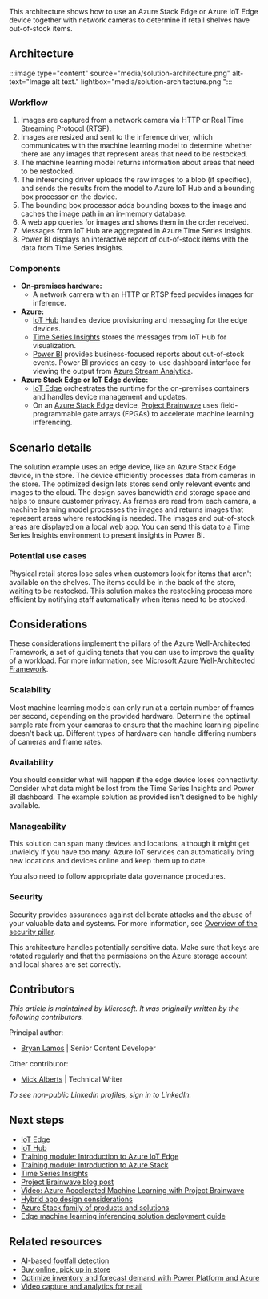 This architecture shows how to use an Azure Stack Edge or Azure IoT Edge device together with network cameras to determine if retail shelves have out-of-stock items.

## Architecture

:::image type="content" source="media/solution-architecture.png" alt-text="Image alt text." lightbox="media/solution-architecture.png ":::

### Workflow

1. Images are captured from a network camera via HTTP or Real Time Streaming Protocol (RTSP).
2. Images are resized and sent to the inference driver, which communicates with the machine learning model to determine whether there are any images that represent areas that need to be restocked.
3. The machine learning model returns information about areas that need to be restocked.
4. The inferencing driver uploads the raw images to a blob (if specified), and sends the results from the model to Azure IoT Hub and a bounding box processor on the device.
5. The bounding box processor adds bounding boxes to the image and caches the image path in an in-memory database.
6. A web app queries for images and shows them in the order received.
7. Messages from IoT Hub are aggregated in Azure Time Series Insights.
8. Power BI displays an interactive report of out-of-stock items with the data from Time Series Insights.

### Components

- **On-premises hardware:**
   - A network camera with an HTTP or RTSP feed provides images for inference. 
- **Azure:**  
   - [IoT Hub](https://azure.microsoft.com/products/iot-hub) handles device provisioning and messaging for the edge devices. 
   - [Time Series Insights](https://azure.microsoft.com/products/time-series-insights) stores the messages from IoT Hub for visualization. 
   - [Power BI](https://powerbi.microsoft.com) provides business-focused reports about out-of-stock events. Power BI provides an easy-to-use dashboard interface for viewing the output from [Azure Stream Analytics](https://azure.microsoft.com/products/stream-analytics).
- **Azure Stack Edge or IoT Edge device:**
   - [IoT Edge](https://azure.microsoft.com/products/iot-edge) orchestrates the runtime for the on-premises containers and handles device management and updates.
   - On an [Azure Stack Edge](https://azure.microsoft.com/products/azure-stack/edge) device, [Project Brainwave](https://blogs.microsoft.com/ai/build-2018-project-brainwave) uses field-programmable gate arrays (FPGAs) to accelerate machine learning inferencing.

## Scenario details 

The solution example uses an edge device, like an Azure Stack Edge device, in the store. The device efficiently processes data from cameras in the store. The optimized design lets stores send only relevant events and images to the cloud. The design saves bandwidth and storage space and helps to ensure customer privacy. As frames are read from each camera, a machine learning model processes the images and returns images that represent areas where restocking is needed. The images and out-of-stock areas are displayed on a local web app. You can send this data to a Time Series Insights environment to present insights in Power BI.

### Potential use cases

Physical retail stores lose sales when customers look for items that aren't available on the shelves. The items could be in the back of the store, waiting to be restocked. This solution makes the restocking process more efficient by notifying staff automatically when items need to be stocked.

## Considerations

These considerations implement the pillars of the Azure Well-Architected Framework, a set of guiding tenets that you can use to improve the quality of a workload. For more information, see [Microsoft Azure Well-Architected Framework](/azure/architecture/framework).

### Scalability

Most machine learning models can only run at a certain number of frames per second, depending on the provided hardware. Determine the optimal sample rate from your cameras to ensure that the machine learning pipeline doesn't back up. Different types of hardware can handle differing numbers of cameras and frame rates.

### Availability

You should consider what will happen if the edge device loses connectivity. Consider what data might be lost from the Time Series Insights and Power BI dashboard. The example solution as provided isn't designed to be highly available.

### Manageability

This solution can span many devices and locations, although it might get unwieldy if you have too many. Azure IoT services can automatically bring new locations and devices online and keep them up to date. 

You also need to follow appropriate data governance procedures.

### Security

Security provides assurances against deliberate attacks and the abuse of your valuable data and systems. For more information, see [Overview of the security pillar](/azure/architecture/framework/security/overview).

This architecture handles potentially sensitive data. Make sure that keys are rotated regularly and that the permissions on the Azure storage account and local shares are set correctly.

## Contributors


*This article is maintained by Microsoft. It was originally written by the following contributors.* 

Principal author:

- [Bryan Lamos](https://www.linkedin.com/in/bryanlamos) | Senior Content Developer

Other contributor:

- [Mick Alberts](https://www.linkedin.com/in/mick-alberts-a24a1414) | Technical Writer 

*To see non-public LinkedIn profiles, sign in to LinkedIn.*

## Next steps

- [IoT Edge](/azure/iot-edge)
- [IoT Hub](/azure/iot-hub) 
- [Training module: Introduction to Azure IoT Edge](/training/modules/introduction-iot-edge)
- [Training module: Introduction to Azure Stack](/training/modules/intro-to-azure-stack)
- [Time Series Insights](/azure/time-series-insights)
- [Project Brainwave blog post](https://blogs.microsoft.com/ai/build-2018-project-brainwave)
- [Video: Azure Accelerated Machine Learning with Project Brainwave](https://www.youtube.com/watch?v=DJfMobMjCX0)
- [Hybrid app design considerations](/hybrid/app-solutions/overview-app-design-considerations)
- [Azure Stack family of products and solutions](/azure-stack)
- [Edge machine learning inferencing solution deployment guide](https://github.com/Azure-Samples/azure-intelligent-edge-patterns/tree/master/edge-ai-void-detection)

## Related resources

- [AI-based footfall detection](../../solution-ideas/articles/hybrid-footfall-detection.yml)
- [Buy online, pick up in store](../../example-scenario/iot/vertical-buy-online-pickup-in-store.yml)
- [Optimize inventory and forecast demand with Power Platform and Azure](../../example-scenario/analytics/optimize-inventory-forecast-demand.yml)
- [Video capture and analytics for retail](../../solution-ideas/articles/video-analytics.yml)